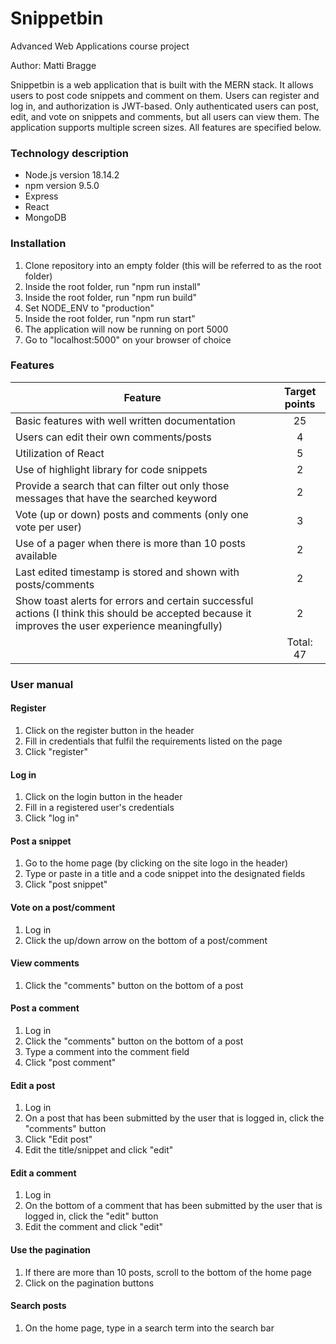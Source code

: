 # Snippetbin
Advanced Web Applications course project 

Author: Matti Bragge

Snippetbin is a web application that is built with the MERN stack. It allows users to post code snippets and comment on them. Users can register and log in, and authorization is JWT-based. Only authenticated users can post, edit, and vote on snippets and comments, but all users can view them. The application supports multiple screen sizes. All features are specified below.

### Technology description
- Node.js version 18.14.2
- npm version 9.5.0
- Express
- React
- MongoDB

### Installation
1. Clone repository into an empty folder (this will be referred to as the root folder)
1. Inside the root folder, run "npm run install"
1. Inside the root folder, run "npm run build"
1. Set NODE_ENV to "production"
1. Inside the root folder, run "npm run start"
1. The application will now be running on port 5000
1. Go to "localhost:5000" on your browser of choice

### Features
| Feature  | Target points |
| ------------- |:-------------:|
| Basic features with well written documentation     | 25     |
| Users can edit their own comments/posts     | 4     |
| Utilization of React      | 5     |
| Use of highlight library for code snippets      | 2     |
| Provide a search that can filter out only those messages that have the searched keyword      | 2     |
| Vote (up or down) posts and comments (only one vote per user)      | 3     |
| Use of a pager when there is more than 10 posts available     | 2     |
| Last edited timestamp is stored and shown with posts/comments     | 2     |
| Show toast alerts for errors and certain successful actions (I think this should be accepted because it improves the user experience meaningfully)     | 2     |
|      | Total: 47     |

### User manual

#### Register
1. Click on the register button in the header
1. Fill in credentials that fulfil the requirements listed on the page
1. Click "register"

#### Log in
1. Click on the login button in the header
1. Fill in a registered user's credentials
1. Click "log in"

#### Post a snippet
1. Go to the home page (by clicking on the site logo in the header)
1. Type or paste in a title and a code snippet into the designated fields
1. Click "post snippet"

#### Vote on a post/comment
1. Log in
1. Click the up/down arrow on the bottom of a post/comment

#### View comments
1. Click the "comments" button on the bottom of a post

#### Post a comment
1. Log in
1. Click the "comments" button on the bottom of a post
1. Type a comment into the comment field
1. Click "post comment"

#### Edit a post
1. Log in
1. On a post that has been submitted by the user that is logged in, click the "comments" button
1. Click "Edit post"
1. Edit the title/snippet and click "edit"

#### Edit a comment
1. Log in
1. On the bottom of a comment that has been submitted by the user that is logged in, click the "edit" button
1. Edit the comment and click "edit"

#### Use the pagination
1. If there are more than 10 posts, scroll to the bottom of the home page
1. Click on the pagination buttons

#### Search posts
1. On the home page, type in a search term into the search bar
